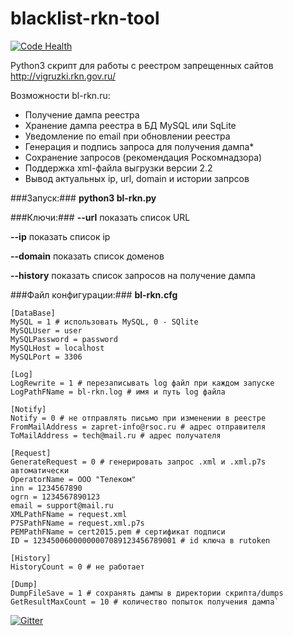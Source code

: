# blacklist-rkn-tool

[![Code Health](https://landscape.io/github/Prototype-X/blacklist-rkn-tool/master/landscape.svg?style=flat)](https://landscape.io/github/Prototype-X/blacklist-rkn-tool/master)

Python3 скрипт для работы с реестром запрещенных сайтов http://vigruzki.rkn.gov.ru/

Возможности bl-rkn.ru:
* Получение дампа реестра
* Хранение дампа реестра в БД MySQL или SqLite
* Уведомление по email при обновлении реестра
* Генерация и подпись запроса для получения дампа*
* Сохранение запросов (рекомендация Роскомнадзора)
* Поддержка xml-файла выгрузки версии 2.2
* Вывод актуальных ip, url, domain и истории запрсов

###Запуск:###
**python3 bl-rkn.py**

###Ключи:###
**--url** показать список URL

**--ip** показать список ip

**--domain** показать список доменов

**--history** показать список запросов на получение дампа

###Файл конфигурации:###
**bl-rkn.cfg**

    [DataBase]
    MySQL = 1 # использовать MySQL, 0 - SQlite
    MySQLUser = user
    MySQLPassword = password
    MySQLHost = localhost
    MySQLPort = 3306

    [Log]
    LogRewrite = 1 # перезаписывать log файл при каждом запуске
    LogPathFName = bl-rkn.log # имя и путь log файла

    [Notify]
    Notify = 0 # не отправлять письмо при изменении в реестре
    FromMailAddress = zapret-info@rsoc.ru # адрес отправителя
    ToMailAddress = tech@mail.ru # адрес получателя

    [Request]
    GenerateRequest = 0 # генерировать запрос .xml и .xml.p7s автоматически
    OperatorName = ООО "Телеком"
    inn = 1234567890
    ogrn = 1234567890123
    email = support@mail.ru
    XMLPathFName = request.xml
    P7SPathFName = request.xml.p7s
    PEMPathFName = cert2015.pem # сертификат подписи
    ID = 12345006000000007089123456789001 # id ключа в rutoken

    [History]
    HistoryCount = 0 # не работает

    [Dump]
    DumpFileSave = 1 # сохранять дампы в директории скрипта/dumps
    GetResultMaxCount = 10 # количество попыток получения дампа`

[![Gitter](https://badges.gitter.im/Join%20Chat.svg)](https://gitter.im/Prototype-X/blacklist-rkn-tool?utm_source=badge&utm_medium=badge&utm_campaign=pr-badge)